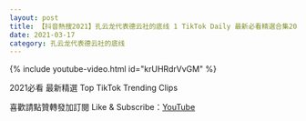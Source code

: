 ```yaml
---
layout: post
title: 【抖音熱搜2021】孔云龙代表德云社的底线 1 TikTok Daily 最新必看精選合集2021 03 17
date: 2021-03-17
category: 孔云龙代表德云社的底线
---
```


{% include youtube-video.html id="krUHRdrVvGM" %}

2021必看 最新精選 Top TikTok Trending Clips

喜歡請點贊轉發加訂閱 Like & Subscribe：[YouTube](https://www.youtube.com/channel/UCAoR7VcanIPd04uEq_GIylA/videos)

